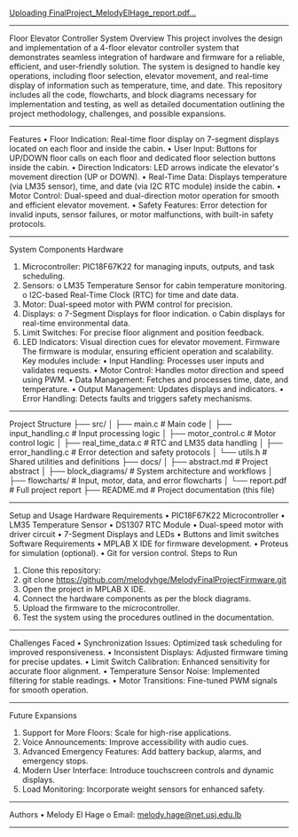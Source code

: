 [Uploading FinalProject_MelodyElHage_report.pdf…]()
________________________________________
Floor Elevator Controller System
Overview
This project involves the design and implementation of a 4-floor elevator controller system that demonstrates seamless integration of hardware and firmware for a reliable, efficient, and user-friendly solution. The system is designed to handle key operations, including floor selection, elevator movement, and real-time display of information such as temperature, time, and date.
This repository includes all the code, flowcharts, and block diagrams necessary for implementation and testing, as well as detailed documentation outlining the project methodology, challenges, and possible expansions.
________________________________________
Features
•	Floor Indication: Real-time floor display on 7-segment displays located on each floor and inside the cabin.
•	User Input: Buttons for UP/DOWN floor calls on each floor and dedicated floor selection buttons inside the cabin.
•	Direction Indicators: LED arrows indicate the elevator's movement direction (UP or DOWN).
•	Real-Time Data: Displays temperature (via LM35 sensor), time, and date (via I2C RTC module) inside the cabin.
•	Motor Control: Dual-speed and dual-direction motor operation for smooth and efficient elevator movement.
•	Safety Features: Error detection for invalid inputs, sensor failures, or motor malfunctions, with built-in safety protocols.
________________________________________
System Components
Hardware
1.	Microcontroller: PIC18F67K22 for managing inputs, outputs, and task scheduling.
2.	Sensors: 
o	LM35 Temperature Sensor for cabin temperature monitoring.
o	I2C-based Real-Time Clock (RTC) for time and date data.
3.	Motor: Dual-speed motor with PWM control for precision.
4.	Displays: 
o	7-Segment Displays for floor indication.
o	Cabin displays for real-time environmental data.
5.	Limit Switches: For precise floor alignment and position feedback.
6.	LED Indicators: Visual direction cues for elevator movement.
Firmware
The firmware is modular, ensuring efficient operation and scalability. Key modules include:
•	Input Handling: Processes user inputs and validates requests.
•	Motor Control: Handles motor direction and speed using PWM.
•	Data Management: Fetches and processes time, date, and temperature.
•	Output Management: Updates displays and indicators.
•	Error Handling: Detects faults and triggers safety mechanisms.
________________________________________
Project Structure
├── src/
│   ├── main.c               # Main code
│   ├── input_handling.c     # Input processing logic
│   ├── motor_control.c      # Motor control logic
│   ├── real_time_data.c     # RTC and LM35 data handling
│   ├── error_handling.c     # Error detection and safety protocols
│   └── utils.h              # Shared utilities and definitions
├── docs/
│   ├── abstract.md          # Project abstract
│   ├── block_diagrams/      # System architecture and workflows
│   ├── flowcharts/          # Input, motor, data, and error flowcharts
│   └── report.pdf           # Full project report
├── README.md                # Project documentation (this file)
________________________________________
Setup and Usage
Hardware Requirements
•	PIC18F67K22 Microcontroller
•	LM35 Temperature Sensor
•	DS1307 RTC Module
•	Dual-speed motor with driver circuit
•	7-Segment Displays and LEDs
•	Buttons and limit switches
Software Requirements
•	MPLAB X IDE for firmware development.
•	Proteus for simulation (optional).
•	Git for version control.
Steps to Run
1.	Clone this repository: 
2.	git clone https://github.com/melodyhge/MelodyFinalProjectFirmware.git
3.	Open the project in MPLAB X IDE.
4.	Connect the hardware components as per the block diagrams.
5.	Upload the firmware to the microcontroller.
6.	Test the system using the procedures outlined in the documentation.
________________________________________
Challenges Faced
•	Synchronization Issues: Optimized task scheduling for improved responsiveness.
•	Inconsistent Displays: Adjusted firmware timing for precise updates.
•	Limit Switch Calibration: Enhanced sensitivity for accurate floor alignment.
•	Temperature Sensor Noise: Implemented filtering for stable readings.
•	Motor Transitions: Fine-tuned PWM signals for smooth operation.
________________________________________
Future Expansions
1.	Support for More Floors: Scale for high-rise applications.
2.	Voice Announcements: Improve accessibility with audio cues.
3.	Advanced Emergency Features: Add battery backup, alarms, and emergency stops.
4.	Modern User Interface: Introduce touchscreen controls and dynamic displays.
5.	Load Monitoring: Incorporate weight sensors for enhanced safety.
________________________________________
Authors
•	Melody El Hage 
o	Email: melody.hage@net.usj.edu.lb
________________________________________

